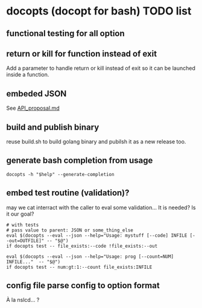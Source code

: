 # docopts (docopt for bash) TODO list

## functional testing for all option

## return or kill for function instead of exit

Add a parameter to handle return or kill instead of exit so it can be launched inside a function.

## embeded JSON

See [API_proposal.md](API_proposal.md)

## build and publish binary

reuse build.sh to build golang binary and pubilsh it as a new release too.

## generate bash completion from usage

```
docopts -h "$help" --generate-completion
```

## embed test routine (validation)?

may we cat interract with the caller to eval some validation…
It is needed? Is it our goal?

```
# with tests
# pass value to parent: JSON or some_thing_else
eval $(docopts --eval --json --help="Usage: mystuff [--code] INFILE [--out=OUTFILE]" -- "$@")
if docopts test -- file_exists:--code !file_exists:--out

eval $(docopts --eval --json --help="Usage: prog [--count=NUM] INFILE..."  -- "$@")
if docopts test -- num:gt:1:--count file_exists:INFILE
```

## config file parse config to option format

À la nslcd… ?
